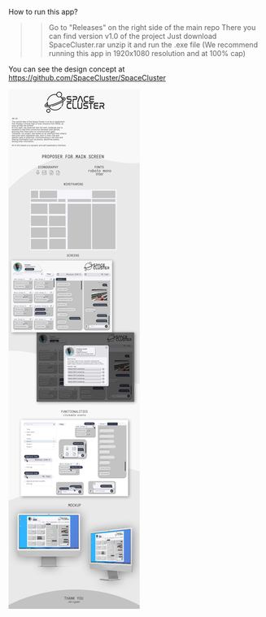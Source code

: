 How to run this app?
>> Go to "Releases" on the right side of the main repo
>>There you can find version v1.0 of the project
>>Just download SpaceCluster.rar unzip it and run the .exe file
>>(We recommend running this app in 1920x1080 resolution and at 100% cap)

You can see the design concept at https://github.com/SpaceCluster/SpaceCluster

<img src="./SpaceCluster_UXUI.jpg">
